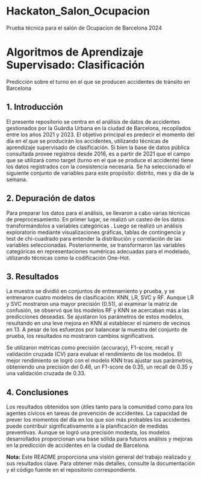 # Hackaton_Salon_Ocupacion
Prueba técnica para el salón de Ocupacion de Barcelona 2024

# Algoritmos de Aprendizaje Supervisado: Clasificación 
Predicción sobre el turno en el que se producen accidentes de tránsito en Barcelona

## 1. Introducción

El presente repositorio se centra en el análisis de datos de accidentes gestionados por la Guàrdia Urbana en la ciudad de Barcelona, recopilados entre los años 2021 y 2023. El objetivo principal es predecir el momento del día en el que se producirán los accidentes, utilizando técnicas de aprendizaje supervisado de clasificación. Si bien la base de datos pública consultada provee registros desde 2016, es a partir de 2021 que el campo que se utilizará como target (turno en el que se produce el accidente) tiene los datos registrados con la consistencia necesaria. Se ha seleccionado el siguiente conjunto de variables para este propósito: distrito, mes y día de la semana.

## 2. Depuración de datos

Para preparar los datos para el análisis, se llevaron a cabo varias técnicas de preprocesamiento. En primer lugar, se realizó un casteo de los datos transformándolos a variables categóricas . Luego se realizó un análisis exploratorio mediante visualizaciones gráficas, tablas de contingencia y test de chi-cuadrado para entender la distribución y correlación de las variables seleccionadas. Posteriormente, se transformaron las variables categóricas en representaciones numéricas adecuadas para el modelado, utilizando técnicas como la codificación One-Hot.


## 3. Resultados

La muestra se dividió en conjuntos de entrenamiento y prueba, y se entrenaron cuatro modelos de clasificación: KNN, LR, SVC y RF. Aunque LR y SVC mostraron una mayor precisión (0.51), al examinar la matriz de confusión, se observó que los modelos RF y KNN se acercaban más a las predicciones deseadas. Se ajustaron los parámetros de estos modelos, resultando en una leve mejora en KNN al establecer el número de vecinos en 13. A pesar de los esfuerzos por balancear la muestra del conjunto de prueba, los resultados no mostraron cambios significativos.

Se utilizaron métricas como precisión (accuracy), F1-score, recall y validación cruzada (CV) para evaluar el rendimiento de los modelos. El mejor rendimiento se logró con el modelo KNN tras ajustar sus parámetros, obteniendo una precisión del 0.46, un F1-score de 0.35, un recall de 0.35 y una validación cruzada de 0.33.

## 4. Conclusiones

Los resultados obtenidos son útiles tanto para la comunidad como para los agentes cívicos en tareas de prevención de accidentes. La capacidad de prever los momentos del día en los que son más probables los accidentes puede contribuir significativamente a la planificación de medidas preventivas. Aunque se logró una precisión modesta, los modelos desarrollados proporcionan una base sólida para futuros análisis y mejoras en la predicción de accidentes en la ciudad de Barcelona.

**Nota:** Este README proporciona una visión general del trabajo realizado y sus resultados clave. Para obtener más detalles, consulte la documentación y el código fuente en el repositorio correspondiente.
